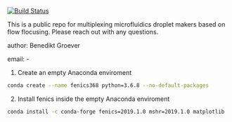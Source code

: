 [![Build Status](https://travis-ci.org/dsondak/cs207testing.svg?branch=master)](https://travis-ci.org/dsondak/cs207testing.svg?branch=master)


This is a public repo for multiplexing microfluidics droplet makers based on flow flocusing. Please reach out with any questions.

author: Benedikt Groever

email: -

1) Create an empty Anaconda enviroment

```bash
conda create --name fenics368 python=3.6.8 --no-default-packages
```

2) Install fenics inside the empty Anaconda enviroment

```bash
conda install -c conda-forge fenics=2019.1.0 mshr=2019.1.0 matplotlib
```
